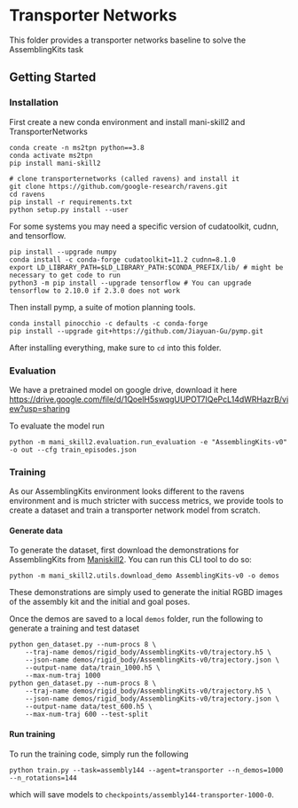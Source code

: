 # Transporter Networks

This folder provides a transporter networks baseline to solve the AssemblingKits task

## Getting Started

### Installation

First create a new conda environment and install mani-skill2 and TransporterNetworks 
```
conda create -n ms2tpn python==3.8
conda activate ms2tpn
pip install mani-skill2

# clone transporternetworks (called ravens) and install it
git clone https://github.com/google-research/ravens.git
cd ravens
pip install -r requirements.txt
python setup.py install --user
```

For some systems you may need a specific version of cudatoolkit, cudnn, and tensorflow.
```
pip install --upgrade numpy
conda install -c conda-forge cudatoolkit=11.2 cudnn=8.1.0
export LD_LIBRARY_PATH=$LD_LIBRARY_PATH:$CONDA_PREFIX/lib/ # might be necessary to get code to run
python3 -m pip install --upgrade tensorflow # You can upgrade tensorflow to 2.10.0 if 2.3.0 does not work
```

Then install pymp, a suite of motion planning tools.
```
conda install pinocchio -c defaults -c conda-forge
pip install --upgrade git+https://github.com/Jiayuan-Gu/pymp.git
```

After installing everything, make sure to `cd` into this folder.

### Evaluation

We have a pretrained model on google drive, download it here https://drive.google.com/file/d/1QoelH5swqgUUPOT7IQePcL14dWRHazrB/view?usp=sharing
<!-- 
To then test the model, run
```
python test_gripper.py \
    --model="assembly144-transporter-1000-0" --n-steps=100000 --n-rotations=144 --json-name="train_episodes.json"
```

You can also use `test_suction.py` to test with the suction gripper instead of a two-finger gripper. The pretrained models should get around 15-20% success rate of slotting in the piece into the assembly kit. -->

To evaluate the model run

```
python -m mani_skill2.evaluation.run_evaluation -e "AssemblingKits-v0" -o out --cfg train_episodes.json
```

### Training 

As our AssemblingKits environment looks different to the ravens environment and is much stricter with success metrics, we provide tools to create a dataset and train a transporter network model from scratch.


#### Generate data
To generate the dataset, first download the demonstrations for AssemblingKits from [Maniskill2](https://github.com/haosulab/Maniskill2). You can run this CLI tool to do so:
```
python -m mani_skill2.utils.download_demo AssemblingKits-v0 -o demos
```

These demonstrations are simply used to generate the initial RGBD images of the assembly kit and the initial and goal poses.

Once the demos are saved to a local `demos` folder, run the following to generate a training and test dataset

```
python gen_dataset.py --num-procs 8 \
    --traj-name demos/rigid_body/AssemblingKits-v0/trajectory.h5 \
    --json-name demos/rigid_body/AssemblingKits-v0/trajectory.json \
    --output-name data/train_1000.h5 \
    --max-num-traj 1000
python gen_dataset.py --num-procs 8 \
    --traj-name demos/rigid_body/AssemblingKits-v0/trajectory.h5 \
    --json-name demos/rigid_body/AssemblingKits-v0/trajectory.json \
    --output-name data/test_600.h5 \
    --max-num-traj 600 --test-split
```

#### Run training

To run the training code, simply run the following

```
python train.py --task=assembly144 --agent=transporter --n_demos=1000 --n_rotations=144 
```

which will save models to `checkpoints/assembly144-transporter-1000-0`.